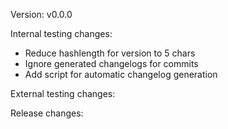 Version:
v0.0.0

Internal testing changes:
- Reduce hashlength for version to 5 chars
- Ignore generated changelogs for commits
- Add script for automatic changelog generation

External testing changes:

Release changes:

